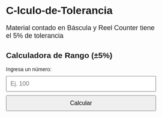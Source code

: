 # C-lculo-de-Tolerancia
Material contado en Báscula y Reel Counter tiene el 5% de tolerancia
<!DOCTYPE html>
<html lang="es">
<head>
  <meta charset="UTF-8">
  <title>Calculadora de Rango ±5%</title>
  <meta name="viewport" content="width=device-width, initial-scale=1.0" />
  <style>
    body { font-family: sans-serif; padding: 20px; max-width: 400px; margin: auto; }
    input, button { width: 100%; padding: 10px; margin-top: 10px; font-size: 16px; }
    p { font-size: 18px; margin-top: 20px; }
  </style>
</head>
<body>
  <h2>Calculadora de Rango (±5%)</h2>
  <label>Ingresa un número:
    <input type="number" id="numero" placeholder="Ej. 100" />
  </label>
  <button onclick="calcular()">Calcular</button>
  <p id="resultado"></p>

  <script>
    function calcular() {
      const n = parseFloat(document.getElementById('numero').value);
      if (isNaN(n)) {
        document.getElementById('resultado').innerText = "Por favor, ingresa un número válido.";
        return;
      }
      const tolerancia = n * 0.05;
      const minimo = n - tolerancia;
      const maximo = n + tolerancia;
      document.getElementById('resultado').innerText = 
        `Mínimo: ${minimo.toFixed(2)} | Máximo: ${maximo.toFixed(2)} (±5%)`;
    }
  </script>
</body>
</html>
